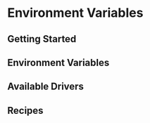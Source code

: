 # Environment Variables

## Getting Started

## Environment Variables

## Available Drivers

## Recipes

